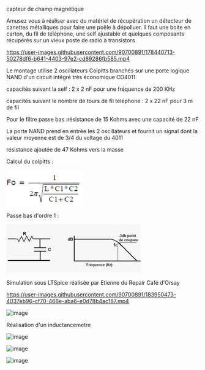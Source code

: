 capteur de champ magnétique

Amusez vous à réaliser avec du matériel de récupération un détecteur de canettes métalliques  pour faire une poêle à dépolluer. Il faut une boite en carton, du fil de téléphone, une self ajustable et quelques composants récupérés sur un vieux poste de radio à transistors


https://user-images.githubusercontent.com/90700891/178440713-50278df6-b641-4403-97e2-cd89286fb585.mp4

Le montage utilise 2 oscillateurs Colpitts branchés sur une porte logique NAND d'un circuit intégré très économique CD4011

capacités suivant la self : 2 x 2 nF pour une fréquence de 200 KHz

capacités suivant le nombre de tours de fil téléphone : 2 x 22 nF pour 3 m de fil
 
Pour le filtre passe bas :résistance de 15 Kohms avec une capacité de 22 nF

La porte NAND prend en entrée les 2 oscillateurs et fournit un signal dont la valeur moyenne est de 3/4 du voltage du 4011

résistance ajoutée de 47 Kohms vers la masse 

Calcul du colpitts :

![colpitts](https://github.com/arnaudrco/exemples/blob/main/ateliers-arduino/colpitss-calcul.png)

Passe bas d'ordre 1 :

![passe bas](https://github.com/arnaudrco/exemples/blob/main/ateliers-arduino/passe-bas.png)

Simulation sous LTSpice réalisée par Etienne du Repair Café d'Orsay



https://user-images.githubusercontent.com/90700891/183950473-4037eb96-cf70-466e-aba6-e0d78b4ac187.mp4



![image](https://user-images.githubusercontent.com/90700891/179235423-2dede77b-be4b-40c9-91a4-f446927ebc59.png)

Réalisation d'un inductancemetre

![image](https://user-images.githubusercontent.com/90700891/183016660-ece7ec2c-8a40-4c21-bfc2-32ef0df9db37.png)

![image](https://user-images.githubusercontent.com/90700891/183016831-47a7b8bf-74bd-407f-b83e-0a8bd39b46a0.png)


![image](https://user-images.githubusercontent.com/90700891/183016317-8eef02a3-aba4-4e5a-8135-2098673903ac.png)




